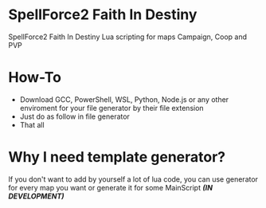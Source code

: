 # SpellForce2 Faith In Destiny

SpellForce2 Faith In Destiny Lua scripting for maps Campaign, Coop and PVP

# How-To
- Download GCC, PowerShell, WSL, Python, Node.js or any other enviroment for your file generator by their file extension
- Just do as follow in file generator
- That all

# Why I need template generator?
If you don't want to add by yourself a lot of lua code, you can use generator for every map you want or generate it for some MainScript ***(IN DEVELOPMENT)***